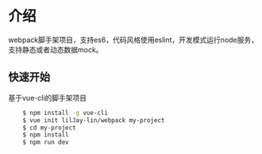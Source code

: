 
# 介绍

webpack脚手架项目，支持es6，代码风格使用eslint，开发模式运行node服务，支持静态或者动态数据mock。

## 快速开始

基于vue-cli的脚手架项目

``` bash
    $ npm install -g vue-cli
    $ vue init lilJay-lin/webpack my-project
    $ cd my-project
    $ npm install
    $ npm run dev
```